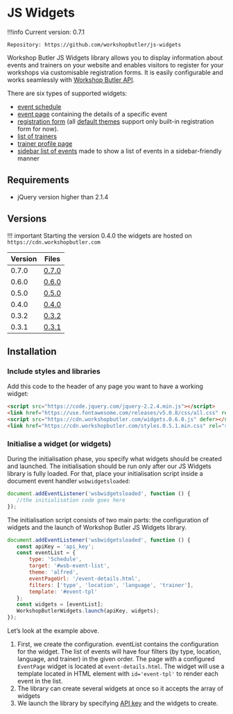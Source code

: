 # JS Widgets

!!!info
    Current version: 0.7.1

    Repository: https://github.com/workshopbutler/js-widgets

Workshop Butler JS Widgets library allows you to display information about events and trainers on
your website and enables visitors to register for your workshops via customisable registration forms.
It is easily configurable and works seamlessly with [Workshop Butler API](/api).

There are six types of supported widgets:

* [event schedule](widgets/schedule.md)
* [event page](widgets/event-page.md) containing the details of a specific event
* [registration form](widgets/registration-form.md) (all [default themes](../themes/index.md) support only built-in registration form for now).
* [list of trainers](widgets/trainer-list.md)
* [trainer profile page](widgets/trainer-profile.md)
* [sidebar list of events](widgets/sidebar-event-list.md) made to show a list of events in a sidebar-friendly manner

## Requirements

* jQuery version higher than 2.1.4

## Versions

!!! important
    Starting the version 0.4.0 the widgets are hosted on `https://cdn.workshopbutler.com`

| Version | Files |
| ------- | ----- |
| 0.7.0   | [0.7.0](https://cdn.workshopbutler.com/widgets.0.7.0.js) |
| 0.6.0   | [0.6.0](https://cdn.workshopbutler.com/widgets.0.6.0.js) |
| 0.5.0   | [0.5.0](https://cdn.workshopbutler.com/widgets.0.5.0.js) |
| 0.4.0   | [0.4.0](https://cdn.workshopbutler.com/widgets.0.4.0.js) |
| 0.3.2   | [0.3.2](https://integrations.workshopbutler.com/widgets.0.3.2.js) |
| 0.3.1  | [0.3.1](https://integrations.workshopbutler.com/widgets.0.3.1.js) |


## Installation

### Include styles and libraries
Add this code to the header of any page you want to have a working widget:

```html
<script src="https://code.jquery.com/jquery-2.2.4.min.js"></script>
<link href="https://use.fontawesome.com/releases/v5.0.8/css/all.css" rel="stylesheet">
<script src="https://cdn.workshopbutler.com/widgets.0.6.0.js" defer></script>
<link href="https://cdn.workshopbutler.com/styles.0.5.1.min.css" rel="stylesheet">
```

### Initialise a widget (or widgets)

During the initialisation phase, you specify what widgets should be created and launched.
The initialisation should be run only after our JS Widgets library is fully loaded.
For that, place your initialisation script inside a document event handler `wsbwidgetsloaded`:

```javascript
document.addEventListener('wsbwidgetsloaded', function () {
   //the initialisation code goes here
});
```

The initialisation script consists of two main parts: the configuration of widgets and the launch of Workshop Butler JS Widgets library.

```javascript
document.addEventListener('wsbwidgetsloaded', function () {
   const apiKey = 'api_key';
   const eventList = {
       type: 'Schedule',
       target: '#wsb-event-list',
       theme: 'alfred',
       eventPageUrl: '/event-details.html',
       filters: ['type', 'location', 'language', 'trainer'],
       template: '#event-tpl'
   };
   const widgets = [eventList];
   WorkshopButlerWidgets.launch(apiKey, widgets);
});
```

Let’s look at the example above.

1. First, we create the configuration. eventList contains the configuration for the widget.
 The list of events will have four filters (by type, location, language, and trainer) in the given order.
 The page with a configured `EventPage` widget is located at `event-details.html`.
 The widget will use a template located in HTML element with `id='event-tpl'` to render each event in the list.
1. The library can create several widgets at once so it accepts the array of widgets
1. We launch the library by specifying [API key](../index.md#generating-an-api-key) and the widgets to create.
